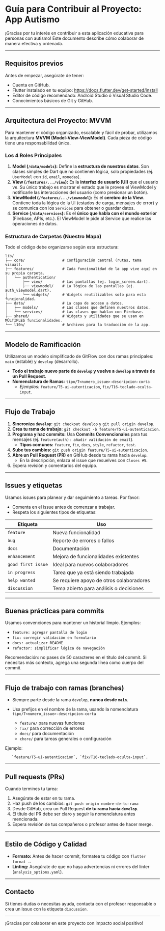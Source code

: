 # Guía para Contribuir al Proyecto: App Autismo

¡Gracias por tu interés en contribuir a esta aplicación educativa para personas con autismo! Este documento describe cómo colaborar de manera efectiva y ordenada.

---

## Requisitos previos

Antes de empezar, asegúrate de tener:

- Cuenta en GitHub.
- Flutter instalado en tu equipo: https://docs.flutter.dev/get-started/install
- Editor de código recomendado: Android Studio ó Visual Studio Code.
- Conocimientos básicos de Git y GitHub.

---

## Arquitectura del Proyecto: MVVM

Para mantener el código organizado, escalable y fácil de probar, utilizamos la arquitectura **MVVM (Model-View-ViewModel)**. Cada pieza de código tiene una responsabilidad única.

### Los 4 Roles Principales

1.  **Model (`/data/models`):** Define la **estructura de nuestros datos**. Son clases simples de Dart que no contienen lógica, solo propiedades (ej. `UserModel` con `id`, `email`, `monedas`).
2.  **View (`/features/.../view`):** Es la **interfaz de usuario (UI)** que el usuario ve. Su único trabajo es mostrar el estado que le provee el ViewModel y notificarle las interacciones del usuario (como presionar un botón).
3.  **ViewModel (`/features/.../viewmodel`):** Es el **cerebro de la View**. Contiene toda la lógica de la UI (estados de carga, mensajes de error) y se comunica con los `Services` para obtener o guardar datos.
4.  **Service (`/data/services`):** Es el **único que habla con el mundo exterior** (Firebase, APIs, etc.). El ViewModel le pide al Service que realice las operaciones de datos.

### Estructura de Carpetas (Nuestro Mapa)

Todo el código debe organizarse según esta estructura:

```
lib/
├── core/                 # Configuración central (rutas, tema visual).
├── features/             # Cada funcionalidad de la app vive aquí en su propia carpeta.
│   └── authentication/
│       ├── view/         # Las pantallas (ej. login_screen.dart).
│       ├── viewmodel/    # La lógica de las pantallas (ej. auth_viewmodel.dart).
│       └── widgets/      # Widgets reutilizables solo para esta funcionalidad.
├── data/                 # La capa de acceso a datos.
│   ├── models/           # Las clases que definen nuestros datos.
│   └── services/         # Las clases que hablan con Firebase.
├── shared/               # Widgets y utilidades que se usan en MÚLTIPLES funcionalidades.
└── l10n/                 # Archivos para la traducción de la app.
```

---

## Modelo de Ramificación

Utilizamos un modelo simplificado de GitFlow con dos ramas principales: `main` (estable) y `develop` (desarrollo).

-   **Todo el trabajo nuevo parte de `develop` y vuelve a `develop` a través de un Pull Request.**
-   **Nomenclatura de Ramas:** `tipo/T<numero_issue>-descripcion-corta`
    -   *Ejemplos:* `feature/T5-ui-autenticacion`, `fix/T16-teclado-oculta-input`.

---

## Flujo de Trabajo

1.  **Sincroniza `develop`:** `git checkout develop` y `git pull origin develop`.
2.  **Crea tu rama de trabajo:** `git checkout -b feature/T5-ui-autenticacion`.
3.  **Programa y haz commits:** Usa **Commits Convencionales** para tus mensajes (ej. `feature(auth): añadir validación de email`).
    -   **Tipos comunes:** `feature`, `fix`, `docs`, `style`, `refactor`, `test`.
4.  **Sube tus cambios:** `git push origin feature/T5-ui-autenticacion`.
5.  **Abre un Pull Request (PR)** en GitHub desde tu rama hacia `develop`.
    -   En la descripción, enlaza el issue que resuelves con `Closes #5`.
6. Espera revisión y comentarios del equipo.

---

## Issues y etiquetas

Usamos issues para planear y dar seguimiento a tareas. Por favor:

- Comenta en el issue antes de comenzar a trabajar.
- Respeta los siguientes tipos de etiquetas:

| Etiqueta           | Uso                                         |
|--------------------|----------------------------------------------|
| `feature`          | Nueva funcionalidad                         |
| `bug`              | Reporte de errores o fallos                 |
| `docs`             | Documentación                               |
| `enhancement`      | Mejora de funcionalidades existentes        |
| `good first issue` | Ideal para nuevos colaboradores             |
| `in progress`      | Tarea que ya está siendo trabajada          |
| `help wanted`      | Se requiere apoyo de otros colaboradores    |
| `discussion`       | Tema abierto para análisis o decisiones     |

---

## Buenas prácticas para commits

Usamos convenciones para mantener un historial limpio. Ejemplos:

- `feature: agregar pantalla de login`
- `fix: corregir validación en formulario`
- `docs: actualizar README`
- `refactor: simplificar lógica de navegación`

Recomendación: no pases de 50 caracteres en el título del commit. Si necesitas más contexto, agrega una segunda línea como cuerpo del commit.

---

## Flujo de trabajo con ramas (branches)

- Siempre parte desde la rama `develop`, **nunca desde `main`**.
- Usa prefijos en el nombre de la rama, usando la nomenclatura `tipo/T<numero_issue>-descripcion-corta`
  
  - `feature/` para nuevas funciones
  - `fix/` para corrección de errores
  - `docs/` para documentación
  - `chore/` para tareas generales o configuración

Ejemplo:

```
   `feature/T5-ui-autenticacion`, `fix/T16-teclado-oculta-input`.
```

---

## Pull requests (PRs)

Cuando termines tu tarea:

1. Asegúrate de estar en tu rama.
2. Haz push de los cambios: `git push origin nombre-de-tu-rama`
3. Desde GitHub, crea un Pull Request **de tu rama hacia `develop`**.
4. El título del PR debe ser claro y seguir la nomenclatura antes mencionada.
5. Espera revisión de tus compañeros o profesor antes de hacer merge.
   
---

## Estilo de Código y Calidad

-   **Formato:** Antes de hacer commit, formatea tu código con `flutter format .`.
-   **Linting:** Asegúrate de que no haya advertencias ni errores del linter (`analysis_options.yaml`).

---

## Contacto

Si tienes dudas o necesitas ayuda, contacta con el profesor responsable o crea un issue con la etiqueta `discussion`.

---

¡Gracias por colaborar en este proyecto con impacto social positivo!
